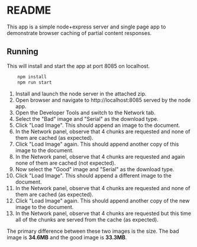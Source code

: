 # README

This app is a simple node+express server and single page app to demonstrate browser caching of partial content responses.

## Running

This will install and start the app at port 8085 on localhost.

```js
    npm install
    npm run start
```

1. Install and launch the node server in the attached zip.
2. Open browser and navigate to http://localhost:8085 served by the node app.
3. Open the Developer Tools and switch to the Network tab.
4. Select the "Bad" image and "Serial" as the download type.
5. Click "Load Image". This should append an image to the document.
6. In the Network panel, observe that 4 chunks are requested and none of them are cached (as expected).
7. Click "Load Image" again.  This should append another copy of this image to the document.
8. In the Network panel, observe that 4 chunks are requested and again none of them are cached (not expected).
9.  Now select the "Good" image and "Serial" as the download type.
10. Click "Load Image". This should append a different image to the document.
11. In the Network panel, observe that 4 chunks are requested and none of them are cached (as expected).
12. Click "Load Image" again.  This should append another copy of the new image to the document.
13. In the Network panel, observe that 4 chunks are requested but this time all of the chunks are served from the cache (as expected).

The primary difference between these two images is the size. The bad image is **34.6MB** and the good image is **33.3MB**.

